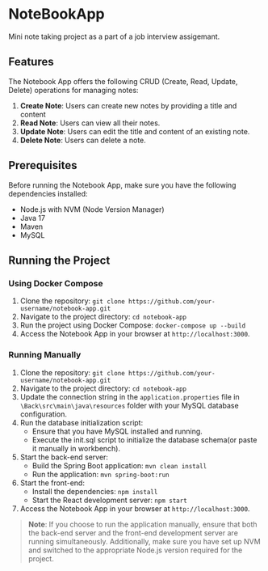 # NoteBookApp
Mini note taking project as a part of a job interview assigemant.

## Features
The Notebook App offers the following CRUD (Create, Read, Update, Delete) operations for managing notes:

1. **Create Note**: Users can create new notes by providing a title and content
2. **Read Note**: Users can view all their notes.
3. **Update Note**: Users can edit the title and content  of an existing note.
4. **Delete Note**: Users can delete a note.

## Prerequisites
Before running the Notebook App, make sure you have the following dependencies installed:

- Node.js with NVM (Node Version Manager)
- Java 17
- Maven
- MySQL

## Running the Project

### Using Docker Compose
1. Clone the repository: `git clone https://github.com/your-username/notebook-app.git`
2. Navigate to the project directory: `cd notebook-app`
3. Run the project using Docker Compose: `docker-compose up --build`
4. Access the Notebook App in your browser at `http://localhost:3000`.

### Running Manually
1. Clone the repository: `git clone https://github.com/your-username/notebook-app.git`
2. Navigate to the project directory: `cd notebook-app`
3. Update the connection string in the `application.properties` file in `\Back\src\main\java\resources` folder with your MySQL database configuration.
4. Run the database initialization script:
   - Ensure that you have MySQL installed and running.
   - Execute the init.sql script to initialize the database schema(or paste it manually in workbench).
5. Start the back-end server:
   - Build the Spring Boot application: `mvn clean install`
   - Run the application: `mvn spring-boot:run`
6. Start the front-end:
   - Install the dependencies: `npm install`
   - Start the React development server: `npm start`
7. Access the Notebook App in your browser at `http://localhost:3000`.

> **Note**: If you choose to run the application manually, ensure that both the back-end server and the front-end development server are running simultaneously. Additionally, make sure you have set up NVM and switched to the appropriate Node.js version required for the project.

